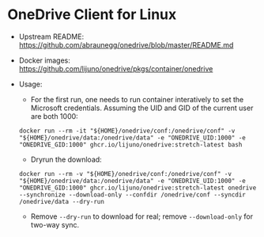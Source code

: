 # OneDrive Client for Linux

- Upstream README: https://github.com/abraunegg/onedrive/blob/master/README.md

- Docker images: https://github.com/lijuno/onedrive/pkgs/container/onedrive

- Usage:
  - For the first run, one needs to run container interatively to set the Microsoft credentials. Assuming the UID and GID of the current user are both 1000:
  ```
  docker run --rm -it "${HOME}/onedrive/conf:/onedrive/conf" -v "${HOME}/onedrive/data:/onedrive/data" -e "ONEDRIVE_UID:1000" -e "ONEDRIVE_GID:1000" ghcr.io/lijuno/onedrive:stretch-latest bash 
  ```
  - Dryrun the download:
  ```
  docker run --rm -v "${HOME}/onedrive/conf:/onedrive/conf" -v "${HOME}/onedrive/data:/onedrive/data" -e "ONEDRIVE_UID:1000" -e "ONEDRIVE_GID:1000" ghcr.io/lijuno/onedrive:stretch-latest onedrive --synchronize --download-only --confdir /onedrive/conf --syncdir /onedrive/data --dry-run
  ```
  - Remove `--dry-run` to download for real; remove `--download-only` for two-way sync.
